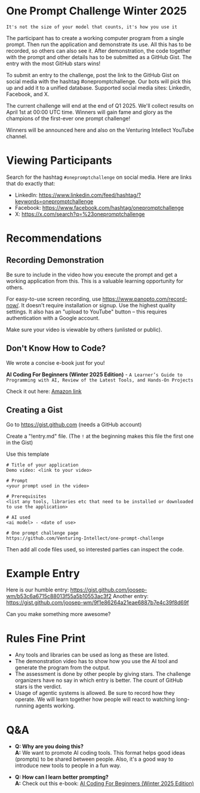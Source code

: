 # One Prompt Challenge Winter 2025

`It's not the size of your model that counts, it's how you use it`

The participant has to create a working computer program from a single prompt. Then run the application and demonstrate its use. All this has to be recorded, so others can also see it. After demonstration, the code together with the prompt and other details has to be submitted as a GitHub Gist. The entry with the most GitHub stars wins!

To submit an entry to the challenge, post the link to the GitHub Gist on social media with the hashtag #onepromptchallenge. Our bots will pick this up and add it to a unified database. Supported social media sites: LinkedIn, Facebook, and X.

The current challenge will end at the end of Q1 2025. We'll collect results on April 1st at 00:00 UTC time. Winners will gain fame and glory as the champions of the first-ever one prompt challenge!

Winners will be announced here and also on the Venturing Intellect YouTube channel.

# Viewing Participants
Search for the hashtag `#onepromptchallenge` on social media. Here are links that do exactly that:
* LinkedIn: https://www.linkedin.com/feed/hashtag/?keywords=onepromptchallenge
* Facebook: https://www.facebook.com/hashtag/onepromptchallenge
* X: https://x.com/search?q=%23onepromptchallenge

# Recommendations

## Recording Demonstration
Be sure to include in the video how you execute the prompt and get a working application from this. This is a valuable learning opportunity for others.

For easy-to-use screen recording, use https://www.panopto.com/record-now/. It doesn't require installation or signup. Use the highest quality settings. It also has an "upload to YouTube" button – this requires authentication with a Google account.

Make sure your video is viewable by others (unlisted or public).

## Don't Know How to Code?
We wrote a concise e-book just for you!

**AI Coding For Beginners (Winter 2025 Edition)** - `A Learner’s Guide to Programming with AI, Review of the Latest Tools, and Hands-On Projects`

Check it out here: [Amazon link](https://www.amazon.com/dp/B0DRZ39RTD)

## Creating a Gist
Go to https://gist.github.com (needs a GitHub account)

Create a "!entry.md" file. (The `!` at the beginning makes this file the first one in the Gist)


Use this template
```
# Title of your application 
Demo video: <link to your video>

# Prompt
<your prompt used in the video>

# Prerequisites
<list any tools, libraries etc that need to be installed or downloaded to use the application>

# AI used
<ai model> - <date of use>

# One prompt challenge page
https://github.com/Venturing-Intellect/one-prompt-challenge
```

Then add all code files used, so interested parties can inspect the code.

# Example Entry
Here is our humble entry: https://gist.github.com/joosep-wm/b53c6a6715c88013f55a5b10553ac3f2
Another entry: https://gist.github.com/joosep-wm/9f1e86264a21eae6887b7e4c39f8d69f

Can you make something more awesome?

# Rules Fine Print
* Any tools and libraries can be used as long as these are listed.
* The demonstration video has to show how you use the AI tool and generate the program from the output.
* The assessment is done by other people by giving stars. The challenge organizers have no say in which entry is better. The count of GitHub stars is the verdict.
* Usage of agentic systems is allowed. Be sure to record how they operate. We will learn together how people will react to watching long-running agents working.

# Q&A
* **Q: Why are you doing this?**  
  **A:** We want to promote AI coding tools. This format helps good ideas (prompts) to be shared between people. Also, it's a good way to introduce new tools to people in a fun way.

* **Q: How can I learn better prompting?**  
  **A:** Check out this e-book: [AI Coding For Beginners (Winter 2025 Edition)](https://www.amazon.com/dp/B0DRZ39RTD)
